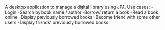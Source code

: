 A desktop application to manage a digital library using JPA.
Use cases: 
-Login
-Search by book name / author
-Borrow/ return a book 
-Read a book online
-Display previously borrowed books
-Become friend with some other users
-Display friends' previously borrowed books
